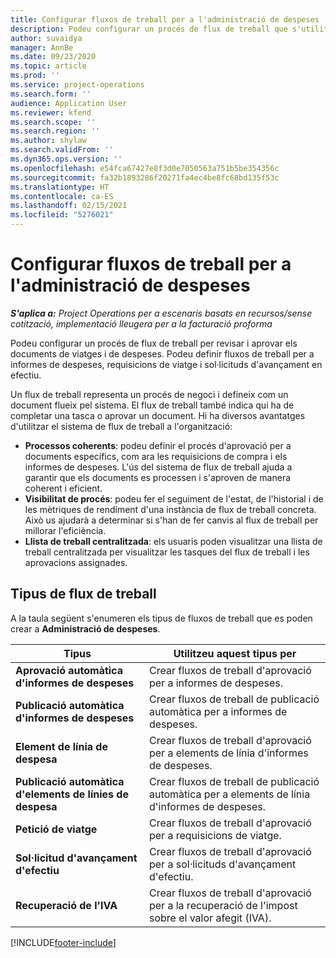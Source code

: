 ```yaml
---
title: Configurar fluxos de treball per a l'administració de despeses
description: Podeu configurar un procés de flux de treball que s'utilitzi per revisar i aprovar els documents de viatges i de despeses.
author: suvaidya
manager: AnnBe
ms.date: 09/23/2020
ms.topic: article
ms.prod: ''
ms.service: project-operations
ms.search.form: ''
audience: Application User
ms.reviewer: kfend
ms.search.scope: ''
ms.search.region: ''
ms.author: shylaw
ms.search.validFrom: ''
ms.dyn365.ops.version: ''
ms.openlocfilehash: e54fca67427e8f3d0e7050563a751b5be354356c
ms.sourcegitcommit: fa32b1893286f20271fa4ec4be8fc68bd135f53c
ms.translationtype: HT
ms.contentlocale: ca-ES
ms.lasthandoff: 02/15/2021
ms.locfileid: "5276021"
---
```

# <a name="set-up-workflows-for-expense-management"></a>Configurar fluxos de treball per a l'administració de despeses

_**S'aplica a:** Project Operations per a escenaris basats en recursos/sense cotització, implementació lleugera per a la facturació proforma_

Podeu configurar un procés de flux de treball per revisar i aprovar els documents de viatges i de despeses. Podeu definir fluxos de treball per a informes de despeses, requisicions de viatge i sol·licituds d'avançament en efectiu.

Un flux de treball representa un procés de negoci i defineix com un document flueix pel sistema. El flux de treball també indica qui ha de completar una tasca o aprovar un document. Hi ha diversos avantatges d'utilitzar el sistema de flux de treball a l'organització:

- **Processos coherents**: podeu definir el procés d'aprovació per a documents específics, com ara les requisicions de compra i els informes de despeses. L'ús del sistema de flux de treball ajuda a garantir que els documents es processen i s'aproven de manera coherent i eficient.
- **Visibilitat de procés**: podeu fer el seguiment de l'estat, de l'historial i de les mètriques de rendiment d'una instància de flux de treball concreta. Això us ajudarà a determinar si s'han de fer canvis al flux de treball per millorar l'eficiència.
- **Llista de treball centralitzada**: els usuaris poden visualitzar una llista de treball centralitzada per visualitzar les tasques del flux de treball i les aprovacions assignades. 

## <a name="workflow-types"></a>Tipus de flux de treball

A la taula següent s'enumeren els tipus de fluxos de treball que es poden crear a **Administració de despeses**.


|              <strong>Tipus</strong>              |                   <strong>Utilitzeu aquest tipus per</strong>                   |
|-------------------------------------------------|-----------------------------------------------------------------------|
|   <strong>Aprovació automàtica d'informes de despeses</strong> |            Crear fluxos de treball d'aprovació per a informes de despeses.             |
|  <strong>Publicació automàtica d'informes de despeses</strong>   |        Crear fluxos de treball de publicació automàtica per a informes de despeses.        |
|       <strong>Element de línia de despesa</strong>        |     Crear fluxos de treball d'aprovació per a elements de línia d'informes de despeses.      |
| <strong>Publicació automàtica d'elements de línies de despesa</strong> | Crear fluxos de treball de publicació automàtica per a elements de línia d'informes de despeses. |
|       <strong>Petició de viatge</strong>       |          Crear fluxos de treball d'aprovació per a requisicions de viatge.           |
|      <strong>Sol·licitud d'avançament d'efectiu</strong>      |         Crear fluxos de treball d'aprovació per a sol·licituds d'avançament d'efectiu.          |
|        <strong>Recuperació de l'IVA</strong>        | Crear fluxos de treball d'aprovació per a la recuperació de l'impost sobre el valor afegit (IVA).  |


[!INCLUDE[footer-include](../includes/footer-banner.md)]